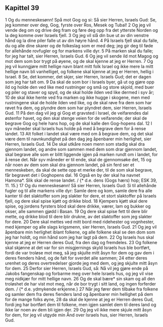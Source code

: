 ## Kapittel 39

1 Og du menneskesønn! Spå mot Gog og si: Så sier Herren, Israels Gud: Se, jeg kommer over deg, Gog, fyrste over Ros, Mesek og Tubal!
2 Og jeg vil vende deg om og drive deg fram og føre deg opp fra det ytterste Norden og la deg komme over Israels fjell.
3 Og jeg vil slå din bue ut av din venstre hånd og la dine piler falle ut av din høyre hånd.
4 På Israels fjell skal du falle, du og alle dine skarer og de folkeslag som er med deg; jeg gir deg til føde for allehånde rovfugler og for markens ville dyr.
5 På marken skal du falle; for jeg har talt, sier Herren, Israels Gud.
6 Og jeg vil sende ild mot Magog og mot dem som bor trygt på øyene, og de skal kjenne at jeg er Herren.
7 Og jeg vil kunngjøre mitt hellige navn blant mitt folk Israel og ikke mere la mitt hellige navn bli vanhelliget, og folkene skal kjenne at jeg er Herren, hellig i Israel.
8 Se, det kommer, det skjer, sier Herren, Israels Gud; det er dagen som jeg har talt om.
9 Da skal de som bor i Israels byer, gå ut og gjøre opp ild og holde den ved like med rustninger og små og store skjold, med buer og piler og staver og spyd, og de skal holde ilden ved like dermed i syv år;
10 de skal ikke hente ved fra marken og ikke hugge i skogene, men med rustningene skal de holde ilden ved like, og de skal røve fra dem som har røvet fra dem, og plyndre dem som har plyndret dem, sier Herren, Israels Gud.
11 På den dag vil jeg gi Gog et gravsted i Israel, de veifarendes dal østenfor havet, og den skal stenge veien for de veifarende; der skal de begrave Gog og hele hans hop, og de skal kalle den Gog-hopens dal.
12 I syv måneder skal Israels hus holde på med å begrave dem for å rense landet.
13 Alt folket i landet skal være med om å begrave dem, og det skal være dem til navnkundighet på den dag jeg åpenbarer min herlighet, sier Herren, Israels Gud.
14 De skal utkåre noen menn som stadig skal dra gjennom landet, og andre som sammen med dem som drar gjennom landet, skal begrave alle som er blitt liggende igjen på marken rundt om i landet, for å rense det. Når syv måneder er til ende, skal de gjennomsøke det,
15 og når noen av dem som skal dra gjennom landet, på sin ferd ser et menneskeben, da skal de sette opp et merke der, til de som skal begrave, får begravet det i Goghopens dal.
16 Også en by der skal ha navnet Hamona*. Slik skal de rense landet. / {* d.e. dens (Gogs hærs) hop; ESK 39, 11. 15.}
17 Og du menneskesønn! Så sier Herren, Israels Gud: Si til allehånde fugler og til alle markens ville dyr: Samle dere og kom, samle dere fra alle kanter til det slaktoffer som jeg slakter for dere, et stort slaktoffer på Israels fjell, og dere skal spise kjøtt og drikke blod.
18 Kjempers kjøtt skal dere spise, og jordens fyrsters blod skal dere drikke, værer, lam og bukker og okser, alle sammen gjødd i Basan.
19 Og dere skal spise fett til dere blir mette, og drikke blod til dere blir drukne, av det slaktoffer som jeg slakter for dere.
20 Dere skal mettes ved mitt bord med ridehester og vognhester, med kjemper og alle slags krigsmenn, sier Herren, Israels Gud.
21 Og jeg vil åpenbare min herlighet iblant folkene, og alle folkene skal se den dom som jeg har holdt, og min hånd som jeg har lagt på dem.
22 Og Israels hus skal kjenne at jeg er Herren deres Gud, fra den dag og fremdeles.
23 Og folkene skal skjønne at det var for sin misgjernings skyld Israels hus ble bortført, fordi de var troløse mot meg, så jeg skjulte mitt åsyn for dem og gav dem i deres fienders hånd, og de falt for sverdet alle sammen;
24 etter deres urenhet og deres overtredelser gjorde jeg med dem, og jeg skjulte mitt åsyn for dem.
25 Derfor sier Herren, Israels Gud, så: Nå vil jeg gjøre ende på Jakobs fangenskap og forbarme meg over hele Israels hus, og jeg vil vise meg nidkjær for mitt hellige navn.
26 Og de skal bære* sin skam og all den troløshet de har vist mot meg, når de bor trygt i sitt land, og ingen forferder dem. / {* d.e. ydmykende erkjenne.}
27 Når jeg fører dem tilbake fra folkene og samler dem fra deres fienders land og åpenbarer min hellighet på dem for de mange folks øyne,
28 da skal de kjenne at jeg er Herren deres Gud, fordi jeg har bortført dem til folkene, men igjen samlet dem til deres land og ikke lar noen av dem bli igjen der.
29 Og jeg vil ikke mere skjule mitt åsyn for dem, for jeg vil utgyde min Ånd over Israels hus, sier Herren, Israels Gud.
